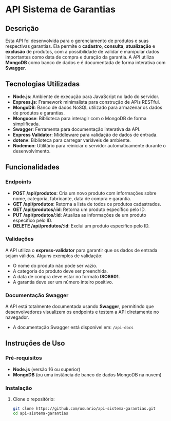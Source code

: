 # API Sistema de Garantias

## Descrição

Esta API foi desenvolvida para o gerenciamento de produtos e suas respectivas garantias. Ela permite o **cadastro**, **consulta**, **atualização** e **exclusão** de produtos, com a possibilidade de validar e manipular dados importantes como data de compra e duração da garantia. A API utiliza **MongoDB** como banco de dados e é documentada de forma interativa com **Swagger**.

## Tecnologias Utilizadas

- **Node.js**: Ambiente de execução para JavaScript no lado do servidor.
- **Express.js**: Framework minimalista para construção de APIs RESTful.
- **MongoDB**: Banco de dados NoSQL utilizado para armazenar os dados de produtos e garantias.
- **Mongoose**: Biblioteca para interagir com o MongoDB de forma simplificada.
- **Swagger**: Ferramenta para documentação interativa da API.
- **Express Validator**: Middleware para validação de dados de entrada.
- **dotenv**: Biblioteca para carregar variáveis de ambiente.
- **Nodemon**: Utilitário para reiniciar o servidor automaticamente durante o desenvolvimento.

## Funcionalidades

### Endpoints

- **POST /api/produtos**: Cria um novo produto com informações sobre nome, categoria, fabricante, data de compra e garantia.
- **GET /api/produtos**: Retorna a lista de todos os produtos cadastrados.
- **GET /api/produtos/:id**: Retorna um produto específico pelo ID.
- **PUT /api/produtos/:id**: Atualiza as informações de um produto específico pelo ID.
- **DELETE /api/produtos/:id**: Exclui um produto específico pelo ID.

### Validações

A API utiliza o **express-validator** para garantir que os dados de entrada sejam válidos. Alguns exemplos de validação:

- O nome do produto não pode ser vazio.
- A categoria do produto deve ser preenchida.
- A data de compra deve estar no formato **ISO8601**.
- A garantia deve ser um número inteiro positivo.

### Documentação Swagger

A API está totalmente documentada usando **Swagger**, permitindo que desenvolvedores visualizem os endpoints e testem a API diretamente no navegador.

- A documentação Swagger está disponível em: `/api-docs`

## Instruções de Uso

### Pré-requisitos

- **Node.js** (versão 16 ou superior)
- **MongoDB** (ou uma instância de banco de dados MongoDB na nuvem)

### Instalação

1. Clone o repositório:

   ```bash
   git clone https://github.com/usuario/api-sistema-garantias.git
   cd api-sistema-garantias
